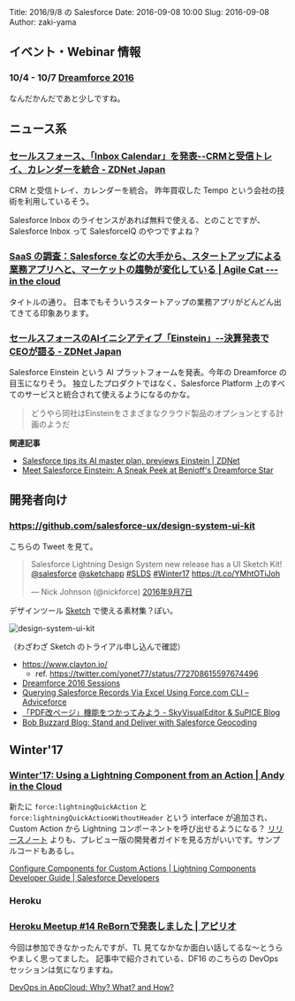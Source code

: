Title: 2016/9/8 の Salesforce
Date: 2016-09-08 10:00
Slug: 2016-09-08
Author: zaki-yama

## イベント・Webinar 情報

### 10/4 - 10/7 [Dreamforce 2016](http://www.salesforce.com/jp/dreamforce/DF16/)

なんだかんだであと少しですね。

## ニュース系

### [セールスフォース、「Inbox Calendar」を発表--CRMと受信トレイ、カレンダーを統合 - ZDNet Japan](http://japan.zdnet.com/article/35087493/)

CRM と受信トレイ、カレンダーを統合。
昨年買収した Tempo という会社の技術を利用しているそう。

Salesforce Inbox のライセンスがあれば無料で使える、とのことですが、Salesforce Inbox って SalesforceIQ のやつですよね？

### [SaaS の調査：Salesforce などの大手から、スタートアップによる業務アプリへと、マーケットの趨勢が変化している | Agile Cat --- in the cloud](https://agilecatcloud.com/2016/08/22/saas-vertical-specific-software-is-largest-saas-segment/)

タイトルの通り。
日本でもそういうスタートアップの業務アプリがどんどん出てきてる印象あります。

### [セールスフォースのAIイニシアティブ「Einstein」--決算発表でCEOが語る - ZDNet Japan](http://japan.zdnet.com/article/35088529/?utm_source=dlvr.it&utm_medium=twitter)

Salesforce Einstein という AI プラットフォームを発表。今年の Dreamforce の目玉になりそう。
独立したプロダクトではなく、Salesforce Platform 上のすべてのサービスと統合されて使えるようになるのかな。

> どうやら同社はEinsteinをさまざまなクラウド製品のオプションとする計画のようだ

**関連記事**

- [Salesforce tips its AI master plan, previews Einstein | ZDNet](http://www.zdnet.com/article/salesforce-tips-its-ai-master-plan-previews-einstein/)
- [Meet Salesforce Einstein: A Sneak Peek at Benioff's Dreamforce Star](http://www.cmswire.com/customer-experience/meet-salesforce-einstein-a-sneak-peek-at-benioffs-dreamforce-star/)

## 開発者向け

### https://github.com/salesforce-ux/design-system-ui-kit

こちらの Tweet を見て。

<blockquote class="twitter-tweet" data-lang="ja"><p lang="en" dir="ltr">Salesforce Lightning Design System new release has a UI Sketch Kit! <a href="https://twitter.com/salesforce">@salesforce</a> <a href="https://twitter.com/sketchapp">@sketchapp</a> <a href="https://twitter.com/hashtag/SLDS?src=hash">#SLDS</a> <a href="https://twitter.com/hashtag/Winter17?src=hash">#Winter17</a> <a href="https://t.co/YMhtOTiJoh">https://t.co/YMhtOTiJoh</a></p>&mdash; Nick Johnson (@nickforce) <a href="https://twitter.com/nickforce/status/773350190849806337">2016年9月7日</a></blockquote>
<script async src="//platform.twitter.com/widgets.js" charset="utf-8"></script>

デザインツール [Sketch](https://www.sketchapp.com/) で使える素材集？ぽい。

![design-system-ui-kit]({filename}/images/2016-09-09/ui-kit.png)

（わざわざ Sketch のトライアル申し込んで確認）

- https://www.clayton.io/
  - ref. https://twitter.com/yonet77/status/772708615597674496
- [Dreamforce 2016 Sessions](https://success.salesforce.com/Sessions?eventId=a1Q3000000qQOd9#/session/a2q3A000000LBS8QAO)
- [Querying Salesforce Records Via Excel Using Force.com CLI – Adviceforce](http://adviceforce.com/2016/08/querying-salesforce-records-via-excel-using-force-com-cli/)
- [「PDF改ページ」機能をつかってみよう - SkyVisualEditor & SuPICE Blog](http://info.skyvisualeditor.com/blog/2016/160825_001770.php)
- [Bob Buzzard Blog: Stand and Deliver with Salesforce Geocoding](http://bobbuzzard.blogspot.jp/2016/08/stand-and-deliver-with-salesforce.html)

## Winter'17

### [Winter’17: Using a Lightning Component from an Action | Andy in the Cloud](https://andyinthecloud.com/2016/08/21/winter17-using-a-lightning-component-from-an-action/)

新たに `force:lightningQuickAction` と `force:lightningQuickActionWithoutHeader` という interface が追加され、Custom Action から Lightning コンポーネントを呼び出せるようになる？
[リリースノート](https://releasenotes.docs.salesforce.com/en-us/winter17/release-notes/rn_forcecom_general_lightning_comp_actions.htm#rn_forcecom_general_lightning_comp_actions) よりも、プレビュー版の開発者ガイドを見る方がいいです。サンプルコードもあるし。

[Configure Components for Custom Actions | Lightning Components Developer Guide | Salesforce Developers](https://developer.salesforce.com/docs/atlas.en-us.204.0.lightning.meta/lightning/components_using_lex_s1_config_action.htm)

### Heroku

### [Heroku Meetup #14 ReBornで発表しました | アピリオ](http://appirio.co.jp/blog-category/tech-blog/20160830-heroku-meetup-14-acdx/)

今回は参加できなかったんですが、TL 見てなかなか面白い話してるな〜とうらやましく思ってました。
記事中で紹介されている、DF16 のこちらの DevOps セッションは気になりますね。

[DevOps in AppCloud: Why? What? and How?](https://success.salesforce.com/Sessions?eventId=a1Q3000000qQOd9#/session/a2q3A000000LBeBQAW)
